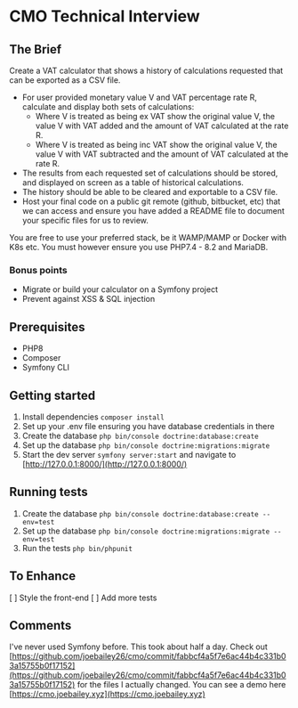 # CMO Technical Interview

## The Brief

Create a VAT calculator that shows a history of calculations requested that can be exported as a CSV file.

- For user provided monetary value V and VAT percentage rate R, calculate and display both sets of calculations:
  - Where V is treated as being ex VAT show the original value V, the value V with VAT added and the amount of VAT calculated at the rate R.
  - Where V is treated as being inc VAT show the original value V, the value V with VAT subtracted and the amount of VAT calculated at the rate R.
- The results from each requested set of calculations should be stored, and displayed on screen as a table of historical calculations.
- The history should be able to be cleared and exportable to a CSV file.
- Host your final code on a public git remote (github, bitbucket, etc) that we can access and ensure you have added a README file to document your specific files for us to review.

You are free to use your preferred stack, be it WAMP/MAMP or Docker with K8s etc. You must however ensure you use PHP7.4 - 8.2 and MariaDB.

### Bonus points

- Migrate or build your calculator on a Symfony project
- Prevent against XSS & SQL injection

## Prerequisites

- PHP8
- Composer
- Symfony CLI

## Getting started

1. Install dependencies `composer install`
2. Set up your .env file ensuring you have database credentials in there
3. Create the database `php bin/console doctrine:database:create`
4. Set up the database `php bin/console doctrine:migrations:migrate`
5. Start the dev server `symfony server:start` and navigate to [http://127.0.0.1:8000/](http://127.0.0.1:8000/)

## Running tests

1. Create the database `php bin/console doctrine:database:create --env=test`
2. Set up the database `php bin/console doctrine:migrations:migrate --env=test`
3. Run the tests `php bin/phpunit`

## To Enhance

[ ] Style the front-end
[ ] Add more tests

## Comments

I've never used Symfony before.
This took about half a day.
Check out [https://github.com/joebailey26/cmo/commit/fabbcf4a5f7e6ac44b4c331b03a15755b0f17152](https://github.com/joebailey26/cmo/commit/fabbcf4a5f7e6ac44b4c331b03a15755b0f17152) for the files I actually changed.
You can see a demo here [https://cmo.joebailey.xyz](https://cmo.joebailey.xyz)
